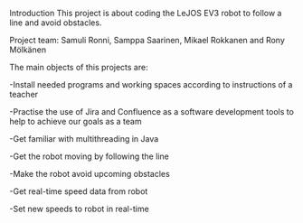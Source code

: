 Introduction
This project is about coding the LeJOS EV3 robot to follow a line and avoid obstacles. 

Project team: Samuli Ronni, Samppa Saarinen, Mikael Rokkanen and Rony Mölkänen

The main objects of this projects are:


-Install needed programs and working spaces according to instructions of a teacher

-Practise the use of Jira and Confluence as a software development tools to help to achieve our goals as a team

-Get familiar with multithreading in Java

-Get the robot moving by following the line

-Make the robot avoid upcoming obstacles

-Get real-time speed data from robot

-Set new speeds to robot in real-time
